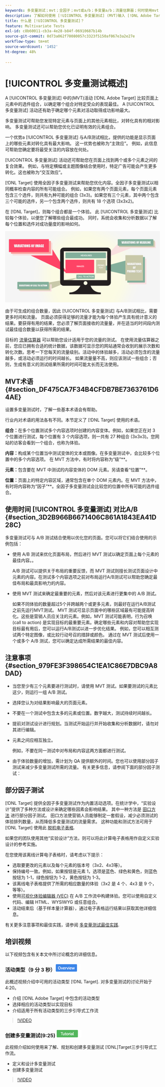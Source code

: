 ```yaml
---
keywords: 多变量测试；mvt；全因子；mvt或a/b；多变量a/b；流量估算器；何时使用mvt；mvt注意事项；多变量；部分因子；部分因子；全因子
description: 了解如何使用 [!UICONTROL 多变量测试] (MVT)输入 [!DNL Adobe Target] 比较页面上元素中的选件组合，以确定哪个组合效果最佳。
title: 什么是 [!UICONTROL 多变量测试]？
feature: Multivariate Tests
exl-id: c8b60011-cb3a-4e28-b84f-06910687b14b
source-git-commit: 0d73a062f70080057c3323f5150af067e3a2e27e
workflow-type: tm+mt
source-wordcount: '1452'
ht-degree: 48%

---
```


# [!UICONTROL 多变量测试概述]

A [!UICONTROL 多变量测试] 中的(MVT)活动 [!DNL Adobe Target] 比较页面上元素中的选件组合，以确定哪个组合对特定受众的表现最佳。 A [!UICONTROL 多变量测试] 活动还有助于确定哪个元素对活动取得成功影响最大。

多变量测试可帮助您发现特定元素与页面上的其他元素相比，对转化具有的相对影响。 多变量测试还可以帮助您优化已证明有效的元素组合。

一个优势a [!UICONTROL 多变量测试] 与A/B测试相比，提供的功能是显示页面上的哪些元素对转化具有最大影响。 这一优势也被称为“主效应”。 例如，此信息可帮助您确定要将最受关注的内容放在何处。

[!UICONTROL 多变量测试] 活动还可帮助您在页面上找到两个或多个元素之间的复合效果。 例如，与特定横幅或主题图像结合使用时，特定广告可能会产生更多转化。这也被称为“交互效应”。

[!DNL Target] 使用全因子多变量测试来帮助您优化内容。全因子多变量测试以相同概率检查内容的所有可能组合。 例如，如果您有两个页面元素，每个页面元素包含三个选件，则共有九种可能的组合 (3x3)。如果您有三个元素，其中两个包含三个可能的选件，另一个包含两个选件，则共有 18 个选项 (3x3x2)。

在 [!DNL Target]，则每个组合都是一个体验。 此 [!UICONTROL 多变量测试] 比较每个体验，以便您了解哪些组合最成功。 同时，系统会收集和分析数据以了解每个位置和选件对成功量度的影响如何。

![多变量图像](assets/multivariate.png)

由于可生成的组合数量，因此 [!UICONTROL 多变量测试] 与A/B测试相比，需要更多时间和流量。 页面必须获得足够的流量才能为每个体验产生具有统计意义的结果。要获得有用的结果，您必须了解页面接收的流量量，并在适当的时间段内测试最佳组合数量以获得所需的结果。

目标的 [流量估算器](/help/main/c-activities/c-multivariate-testing/t-create-multivariate-test/traffic-estimator.md#task_71AA6922AFD447EA8C5E610A78ABA714) 可以帮助您设计适用于您的流量的测试。 在使用流量估算器之前，您应已拥有合适的统计数据，该数据可显示您的网站通常会收到的展示次数和转化次数。思考一下您每天的流量级别。活动中的体验越多，活动必须包含的流量越多，或活动必须运行的时间越长。 如果流量量不高，则应该测试一些组合；否则，生成有意义的测试结果所需的时间可能太长而无法使用。

## MVT术语 {#section_DF475CA7F34B4CFDB7BE7363761D64AE}

设置多变量测试时，了解一些基本术语会有帮助。

行业内对术语的用法各有不同。本节定义了 [!DNL Target] 使用的术语。

**组合：**&#x200B;在多个位置测试多个内容选项时创建的内容变体。例如，如果您正在对 3 个位置进行测试，每个位置有 3 个内容选项，则一共有 27 种组合 (3x3x3)。您网站的访客会看到一个组合，也称为体验。

**内容：**&#x200B;构成某个位置当中测试变体的文本或图像。在多变量测试中，会比较多个位置中的多个内容选项。 在 MVT 方法中，有时将内容称为“级”**。

**元素：**&#x200B;包含要在 MVT 中测试的内容变体的 DOM 元素。另请查看“位置”**。

**位置：**&#x200B;页面上的特定内容区域，通常包含在单个 DOM 元素内。在 MVT 方法中，有时将内容称为“因子”**。全因子多变量测试会比较您的位置中所有可能的选件组合。

## 使用时间 [!UICONTROL 多变量测试] 对比A/B {#section_3D2B966B6671406C861A1843EA41D28C}

多变量测试可与 A/B 测试结合使用以优化您的页面。您可以将它们结合使用的示例包括：

* 使用 A/B 测试来优化页面布局，然后进行 MVT 测试以确定页面上每个元素的最佳内容。。

  A/B 测试可以提供关于布局的重要反馈，而 MVT 测试则擅长测试页面设计中元素的内容。在测试多个内容选项之前对布局运行A/B测试可以帮助您确定最佳布局和最具影响力的内容。

* 使用 MVT 测试来确定最重要的元素，然后对该元素进行更集中的 A/B 测试。

  如果不同体验的数量超过5个并跨越两个或更多元素，则最好在运行A/B测试之前先运行MVT测试。 MVT 测试可显示页面中的哪些区域最有可能提高转化。这些是营销人员应关注的元素。例如，MVT 测试可能表明，行为召唤 (call to action) 是实现目标的最重要元素。确定哪些元素和内容对帮助您实现目标最有用后，您可以运行A/B测试以进一步优化结果。 例如，您可以相互测试两个特定图像，或比较行动号召的措辞或颜色。 通过在 MVT 测试后使用一个或多个 A/B 测试，您可以确定达成所需结果的最佳内容。

## 注意事项 {#section_979FE3F398654C1EA1C86E7DBC9A8DAD}

* 当您至少有三个元素要进行测试时，请使用 MVT 测试。如果要测试的元素比这少，则运行一组 A/B 测试。
* 选择您认为对结果影响最大的页面元素。
* 不要在一个测试中包含太多的元素或位置。数字越大，测试持续时间越长。
* 提前对测试设计进行规划。当测试开始运行并开始收集和分析数据时，请勿对其进行编辑。
* 元素之间应相互独立。

  例如，不要在同一测试中对布局和内容这两方面都进行测试。

* 由于体验数量的增加，需计划为 QA 提供额外的时间。您也可以使用部分因子测试来减少多变量测试所需的流量。 有关更多信息，请参阅下面的部分因子测试：

## 部分因子测试

[!DNL Target] 提供全因子多变量测试作为内置活动选项。在统计学中，“实验设计”提供了多种方法或设计来确定哪些因素会影响结果。 其中一种方法是 [田口方法](https://en.wikipedia.org/wiki/Taguchi_methods) 进行部分因子测试。 田口方法使营销人员能够制定一套假设，减少必须测试的体验排列数量，从而降低多变量测试的流量需求。 这种功能和测试方法可用于 [!DNL Target] 使用此 [脱机电子表格](/help/main/assets/MVT-Taguchi-Partial-Factorial-Design-02102017.xlsx).

如果您的团队使用其他“实验设计”方法，则可以将此计算电子表格用作自定义实验设计的参考实施。

在您使用该离线计算电子表格时，请考虑以下提示：

* 选取要更改的元素以及每个元素的版本号（3x2、4x3等）。
* 保持编号一致。例如，如果按钮是元素 1，选项是蓝色、绿色和黄色，则蓝色按钮为 1-1，绿色按钮为 1-2，黄色按钮为 1-3。
* 该离线电子表格提供了所需的相应数量的体验（3x2 是 4 个、4x3 是 9 个，等等）。
* 使用[可视化体验编辑器 (VEC)](/help/main/c-experiences/experiences.md) 在 A/B 工作流中构建体验。您可以使用自定义代码、编辑 HTML、WYSIWYG 或任意组合。
* 活动结束后（基于样本量计算器），通过电子表格运行结果以获取其他详细信息。

有关更多注意事项和最佳实践，请参阅 [多变量测试最佳实践](/help/main/c-activities/c-multivariate-testing/best-practices.md#reference_53635817FFB741EF8C4E56CC70688EDD).

## 培训视频

以下视频包含有关本文中所讨论概念的详细信息。

### 活动类型（9 分 3 秒）![概述徽章](/help/main/assets/overview.png)

此概述视频介绍中可用的活动类型 [!DNL Target]. 对多变量测试的讨论开始于 4:20。

* 介绍 [!DNL Adobe Target] 中包含的活动类型
* 选择相应的活动类型以实现目标
* 介绍适用于所有活动类型的三步引导式工作流

>[!VIDEO](https://video.tv.adobe.com/v/17386)

### 创建多变量测试(9:25) ![教程徽章](/help/main/assets/tutorial.png)

此视频介绍如何使用来了解、规划和创建多变量测试 [!DNL]Target三步引导式工作流。

* 定义和设计多变量测试
* 创建多变量测试

>[!VIDEO](https://video.tv.adobe.com/v/17395)
